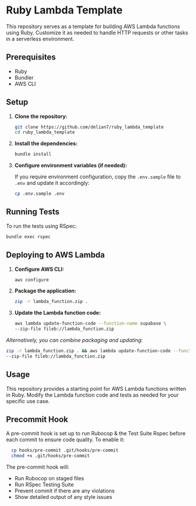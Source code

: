 # Ruby Lambda Template

This repository serves as a template for building AWS Lambda functions using Ruby. Customize it as needed to handle HTTP requests or other tasks in a serverless environment.

## Prerequisites

- Ruby
- Bundler
- AWS CLI

## Setup

1. **Clone the repository:**

   ```sh
   git clone https://github.com/delian7/ruby_lambda_template
   cd ruby_lambda_template
   ```

2. **Install the dependencies:**

   ```sh
   bundle install
   ```

3. **Configure environment variables (if needed):**

   If you require environment configuration, copy the `.env.sample` file to `.env` and update it accordingly:

   ```sh
   cp .env.sample .env
   ```

## Running Tests

To run the tests using RSpec:

```sh
bundle exec rspec
```

## Deploying to AWS Lambda

1. **Configure AWS CLI:**

   ```sh
   aws configure
   ```

2. **Package the application:**

   ```sh
   zip -r lambda_function.zip .
   ```

3. **Update the Lambda function code:**

   ```sh
   aws lambda update-function-code --function-name supabase \
   --zip-file fileb://lambda_function.zip
   ```

*Alternatively, you can combine packaging and updating:*

```sh
zip -r lambda_function.zip . && aws lambda update-function-code --function-name supabase \
--zip-file fileb://lambda_function.zip
```

## Usage

This repository provides a starting point for AWS Lambda functions written in Ruby. Modify the Lambda function code and tests as needed for your specific use case.

## Precommit Hook

A pre-commit hook is set up to run Rubocop & the Test Suite Rspec before each commit to ensure code quality. To enable it:

```sh
  cp hooks/pre-commit .git/hooks/pre-commit
  chmod +x .git/hooks/pre-commit
```

The pre-commit hook will:

- Run Rubocop on staged files
- Run RSpec Testing Suite
- Prevent commit if there are any violations
- Show detailed output of any style issues
